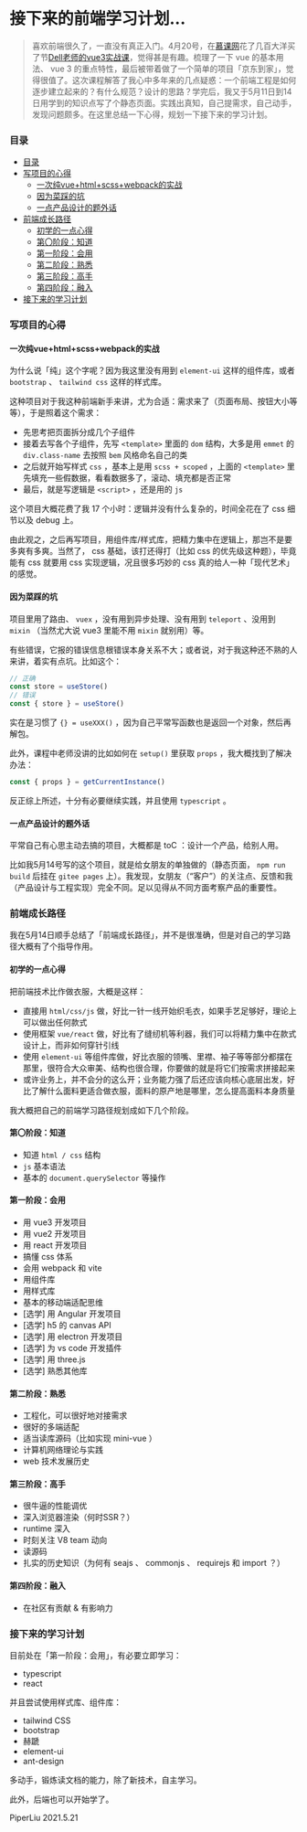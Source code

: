 # 接下来的前端学习计划...
> 喜欢前端很久了，一直没有真正入门。4月20号，在[慕课网](https://www.imooc.com/)花了几百大洋买了节[Dell老师的vue3实战课](https://coding.imooc.com/class/472.html)，觉得甚是有趣。梳理了一下 vue 的基本用法、 vue 3 的重点特性，最后被带着做了一个简单的项目「京东到家」，觉得很值了。这次课程解答了我心中多年来的几点疑惑：一个前端工程是如何逐步建立起来的？有什么规范？设计的思路？学完后，我又于5月11日到14日用学到的知识点写了个静态页面。实践出真知，自己提需求，自己动手，发现问题颇多。在这里总结一下心得，规划一下接下来的学习计划。

### 目录
<!-- @import "[TOC]" {cmd="toc" depthFrom=3 depthTo=6 orderedList=false} -->

<!-- code_chunk_output -->

- [目录](#目录)
- [写项目的心得](#写项目的心得)
  - [一次纯vue+html+scss+webpack的实战](#一次纯vuehtmlscsswebpack的实战)
  - [因为菜踩的坑](#因为菜踩的坑)
  - [一点产品设计的题外话](#一点产品设计的题外话)
- [前端成长路径](#前端成长路径)
  - [初学的一点心得](#初学的一点心得)
  - [第〇阶段：知道](#第〇阶段知道)
  - [第一阶段：会用](#第一阶段会用)
  - [第二阶段：熟悉](#第二阶段熟悉)
  - [第三阶段：高手](#第三阶段高手)
  - [第四阶段：融入](#第四阶段融入)
- [接下来的学习计划](#接下来的学习计划)

<!-- /code_chunk_output -->

### 写项目的心得
#### 一次纯vue+html+scss+webpack的实战
为什么说「纯」这个字呢？因为我这里没有用到 `element-ui` 这样的组件库，或者 `bootstrap` 、 `tailwind css` 这样的样式库。

这种项目对于我这种前端新手来讲，尤为合适：需求来了（页面布局、按钮大小等等），于是照着这个需求：
- 先思考把页面拆分成几个子组件
- 接着去写各个子组件，先写 `<template>` 里面的 `dom` 结构，大多是用 `emmet` 的 `div.class-name` 去按照 `bem` 风格命名自己的类
- 之后就开始写样式 `css` ，基本上是用 `scss + scoped` ，上面的 `<template>` 里先填充一些假数据，看看数据多了，滚动、填充都是否正常
- 最后，就是写逻辑是 `<script>` ，还是用的 `js`

这个项目大概花费了我 17 个小时：逻辑并没有什么复杂的，时间全花在了 css 细节以及 debug 上。

由此观之，之后再写项目，用组件库/样式库，把精力集中在逻辑上，那岂不是要多爽有多爽。当然了， css 基础，该打还得打（比如 css 的优先级这种题），毕竟能有 css 就要用 css 实现逻辑，况且很多巧妙的 css 真的给人一种「现代艺术」的感觉。

#### 因为菜踩的坑
项目里用了路由、 `vuex` ，没有用到异步处理、没有用到 `teleport` 、没用到 `mixin` （当然尤大说 vue3 里能不用 `mixin` 就别用）等。

有些错误，它报的错误信息根错误本身关系不大；或者说，对于我这种还不熟的人来讲，着实有点坑。比如这个：

```js
// 正确
const store = useStore()
// 错误
const { store } = useStore()
```

实在是习惯了 `{} = useXXX()` ，因为自己平常写函数也是返回一个对象，然后再解包。

此外，课程中老师没讲的比如如何在 `setup()` 里获取 `props` ，我大概找到了解决办法：

```js
const { props } = getCurrentInstance()
```

反正综上所述，十分有必要继续实践，并且使用 `typescript` 。

#### 一点产品设计的题外话

平常自己有心思主动去搞的项目，大概都是 toC ：设计一个产品，给别人用。

比如我5月14号写的这个项目，就是给女朋友的单独做的（静态页面， `npm run build` 后挂在 `gitee pages` 上）。我发现，女朋友（“客户”）的关注点、反馈和我（产品设计与工程实现）完全不同。足以见得从不同方面考察产品的重要性。

### 前端成长路径

我在5月14日顺手总结了「前端成长路径」，并不是很准确，但是对自己的学习路径大概有了个指导作用。

#### 初学的一点心得

把前端技术比作做衣服，大概是这样：
- 直接用 `html/css/js` 做，好比一针一线开始织毛衣，如果手艺足够好，理论上可以做出任何款式
- 使用框架 `vue/react` 做，好比有了缝纫机等利器，我们可以将精力集中在款式设计上，而非如何穿针引线
- 使用 `element-ui` 等组件库做，好比衣服的领嘴、里襟、袖子等等部分都摆在那里，很符合大众审美、结构也很合理，你要做的就是将它们按需求拼接起来
- 或许业务上，并不会分的这么开；业务能力强了后还应该向核心底层出发，好比了解什么面料更适合做衣服，面料的原产地是哪里，怎么提高面料本身质量

我大概把自己的前端学习路径规划成如下几个阶段。

#### 第〇阶段：知道
- 知道 `html / css` 结构
- `js` 基本语法
- 基本的 `document.querySelector` 等操作

#### 第一阶段：会用
- 用 vue3 开发项目
- 用 vue2 开发项目
- 用 react 开发项目
- 搞懂 css 体系
- 会用 webpack 和 vite
- 用组件库
- 用样式库
- 基本的移动端适配思维
- [选学] 用 Angular 开发项目
- [选学] h5 的 canvas API
- [选学] 用 electron 开发项目
- [选学] 为 vs code 开发插件
- [选学] 用 three.js 
- [选学] 熟悉其他库

#### 第二阶段：熟悉
- 工程化，可以很好地对接需求
- 很好的多端适配
- 适当读库源码（比如实现 mini-vue ）
- 计算机网络理论与实践
- web 技术发展历史

#### 第三阶段：高手
- 很牛逼的性能调优
- 深入浏览器渲染（何时SSR？）
- runtime 深入
- 时刻关注 V8 team 动向
- 读源码
- 扎实的历史知识（为何有 seajs 、 commonjs 、 requirejs 和 import ？）

#### 第四阶段：融入
- 在社区有贡献 & 有影响力

### 接下来的学习计划

目前处在「第一阶段：会用」，有必要立即学习：
- typescript
- react

并且尝试使用样式库、组件库：
- tailwind CSS
- bootstrap
- 赫蹏
- element-ui
- ant-design

多动手，锻炼读文档的能力，除了新技术，自主学习。

此外，后端也可以开始学了。

PiperLiu
2021.5.21